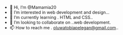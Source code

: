 - 👋 Hi, I’m @Mamamia20
- 👀 I’m interested in web development and design...
- 🌱 I’m currently learning . HTML and CSS..
- 💞️ I’m looking to collaborate on ..web development.
- 📫 How to reach me . oluwatobiapelegan@gmail.com..

<!---
Mamamia20/Mamamia20 is a ✨ special ✨ repository because its `README.md` (this file) appears on your GitHub profile.
You can click the Preview link to take a look at your changes.
--->
